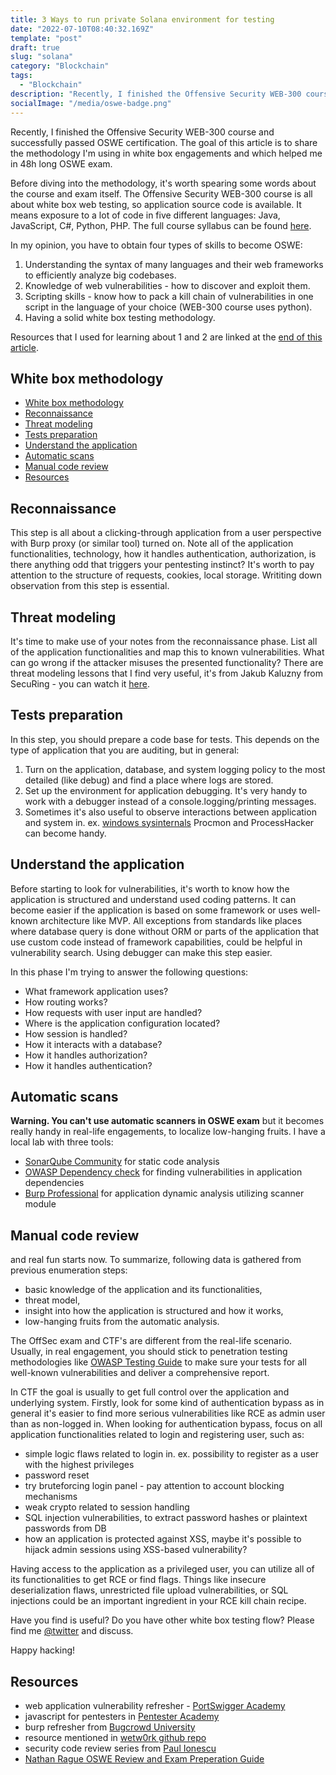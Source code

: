 ```yaml
---
title: 3 Ways to run private Solana environment for testing 
date: "2022-07-10T08:40:32.169Z"
template: "post"
draft: true
slug: "solana"
category: "Blockchain"
tags:
  - "Blockchain"
description: "Recently, I finished the Offensive Security WEB-300 course and successfully passed OSWE certification. The goal of this article is to share the methodology I'm using in white box engagements and which helped me in 48h long OSWE exam."
socialImage: "/media/oswe-badge.png"
---
```

Recently, I finished the Offensive Security WEB-300 course and successfully passed OSWE certification. The goal of this article is to share the methodology I'm using in white box engagements and which helped me in 48h long OSWE exam.

Before diving into the methodology, it's worth spearing some words about the course and exam itself. The Offensive Security WEB-300 course is all about white box web testing, so application source code is available. It means exposure to a lot of code in five different languages: Java, JavaScript, C#, Python, PHP. The full course syllabus can be found [here](https://www.offensive-security.com/documentation/awae-syllabus.pdf).

In my opinion, you have to obtain four types of skills to become OSWE:
1. Understanding the syntax of many languages and their web frameworks to efficiently analyze big codebases.
2. Knowledge of web vulnerabilities - how to discover and exploit them.
3. Scripting skills - know how to pack a kill chain of vulnerabilities in one script in the language of your choice (WEB-300 course uses python).
4. Having a solid white box testing methodology.

Resources that I used for learning about 1 and 2 are linked at the [end of this article](#resources). 

## White box methodology

- [White box methodology](#white-box-methodology)
- [Reconnaissance](#reconnaissance)
- [Threat modeling](#threat-modeling)
- [Tests preparation](#tests-preparation)
- [Understand the application](#understand-the-application)
- [Automatic scans](#automatic-scans)
- [Manual code review](#manual-code-review)
- [Resources](#resources)

## Reconnaissance
This step is all about a clicking-through application from a user perspective with Burp proxy (or similar tool) turned on. Note all of the application functionalities, technology, how it handles authentication, authorization, is there anything odd that triggers your pentesting instinct? It's worth to pay attention to the structure of requests, cookies, local storage. Writiting down observation from this step is essential. 

## Threat modeling
It's time to make use of your notes from the reconnaissance phase. List all of the application functionalities and map this to known vulnerabilities. What can go wrong if the attacker misuses the presented functionality? There are threat modeling lessons that I find very useful, it's from Jakub Kaluzny from SecuRing - you can watch it [here](https://www.youtube.com/watch?v=e_haUCYppYs&list=PL-lO2xrptAtav4SZgCdDkVxChWhVU3kmP).

## Tests preparation
In this step, you should prepare a code base for tests. This depends on the type of application that you are auditing, but in general:
1. Turn on the application, database, and system logging policy to the most detailed (like debug) and find a place where logs are stored.
2. Set up the environment for application debugging. It's very handy to work with a debugger instead of a console.logging/printing messages.
3. Sometimes it's also useful to observe interactions between application and system in. ex. [windows sysinternals](https://docs.microsoft.com/en-us/sysinternals/) Procmon and ProcessHacker can become handy.

## Understand the application
Before starting to look for vulnerabilities, it's worth to know how the application is structured and understand used coding patterns. It can become easier if the application is based on some framework or uses well-known architecture like MVP. All exceptions from standards like places where database query is done without ORM or parts of the application that use custom code instead of framework capabilities, could be helpful in vulnerability search. Using debugger can make this step easier.

In this phase I'm trying to answer the following questions:
- What framework application uses?
- How routing works?
- How requests with user input are handled?
- Where is the application configuration located?
- How session is handled?
- How it interacts with a database?
- How it handles authorization?
- How it handles authentication?

## Automatic scans
**Warning. You can't use automatic scanners in OSWE exam** but it becomes really handy in real-life engagements, to localize low-hanging fruits. I have a local lab with three tools:
- [SonarQube Community](https://www.sonarqube.org/downloads/) for static code analysis
- [OWASP Dependency check](https://owasp.org/www-project-dependency-check/) for finding vulnerabilities in application dependencies
- [Burp Professional](https://portswigger.net/burp/pro) for application dynamic analysis utilizing scanner module

## Manual code review
and real fun starts now. To summarize, following data is gathered from previous enumeration steps:
- basic knowledge of the application and its functionalities, 
- threat model, 
- insight into how the application is structured and how it works,
- low-hanging fruits from the automatic analysis. 

The OffSec exam and CTF's are different from the real-life scenario. Usually, in real engagement, you should stick to penetration testing methodologies like [OWASP Testing Guide](https://owasp.org/www-project-web-security-testing-guide/assets/archive/OWASP_Testing_Guide_v4.pdf) to make sure your tests for all well-known vulnerabilities and deliver a comprehensive report.

In CTF the goal is usually to get full control over the application and underlying system. Firstly, look for some kind of authentication bypass as in general it's easier to find more serious vulnerabilities like RCE as admin user than as non-logged in. When looking for authentication bypass, focus on all application functionalities related to login and registering user, such as:
- simple logic flaws related to login in. ex. possibility to register as a user with the highest privileges
- password reset
- try bruteforcing login panel - pay attention to account blocking mechanisms 
- weak crypto related to session handling
- SQL injection vulnerabilities, to extract password hashes or plaintext passwords from DB
- how an application is protected against XSS, maybe it's possible to hijack admin sessions using XSS-based vulnerability?

Having access to the application as a privileged user, you can utilize all of its functionalities to get RCE or find flags. Things like insecure deserialization flaws, unrestricted file upload vulnerabilities, or SQL injections could be an important ingredient in your RCE kill chain recipe.

Have you find is useful? Do you have other white box testing flow? Please find me [@twitter](https://www.twitter.com/meltedblocks) and discuss.

Happy hacking!

## Resources
- web application vulnerability refresher - [PortSwigger Academy](https://portswigger.net/web-security)
- javascript for pentesters in [Pentester Academy](https://www.pentesteracademy.com/course?id=11)
- burp refresher from [Bugcrowd University](https://www.youtube.com/watch?v=h2duGBZLEek)
- resource mentioned in [wetw0rk github repo](https://github.com/wetw0rk/AWAE-PREP)
- security code review series from [Paul Ionescu](https://medium.com/@paul_io/security-code-review-101-a3c593dc6854)
- [Nathan Rague OSWE Review and Exam Preperation Guide](https://hub.schellman.com/blog/oswe-review-and-exam-preparation-guide)






